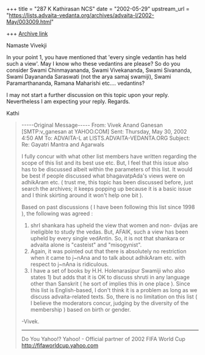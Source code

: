 +++
title = "287 K Kathirasan NCS"
date = "2002-05-29"
upstream_url = "https://lists.advaita-vedanta.org/archives/advaita-l/2002-May/003009.html"

+++
[Archive link](https://lists.advaita-vedanta.org/archives/advaita-l/2002-May/003009.html)

Namaste Vivekji

In your point 1, you have mentioned that 'every single vedantin has held
such a view'. May I know who these vedantins are please? So do you consider
Swami Chinmayananda, Swami Vivekananda, Swami Sivananda, Swami Dayananda
Saraswati (not the arya samaj swamiji), Swami Paramarthananda, Ramana
Maharishi etc.... vedantins?

I may not start a further discussion on this topic upon your reply.
Nevertheless I am expecting your reply. Regards.

Kathi

> -----Original Message-----
> From: Vivek Anand Ganesan [SMTP:v_ganesan at YAHOO.COM]
> Sent: Thursday, May 30, 2002 4:50 AM
> To:   ADVAITA-L at LISTS.ADVAITA-VEDANTA.ORG
> Subject:      Re: Gayatri Mantra and Agarwals
>
> I fully concur with what other list members have written
> regarding the scope of this list and its best use etc.
> But, I feel that this issue also has to be discussed
> albeit within the parameters of this list. It would be best
> if people discussed what bhagavatpAda's views were on
> adhikAram etc. ( trust me, this topic has been discussed
> before, just search the archives; it keeps popping up
> because it is a basic issue and I think skirting around it
> won't help one bit ).
>
>   Based on past discussions ( I have been following this
> list since 1998 ), the following was agreed :
> 1) shrI shankara has upheld the view that women and non-
>    dvijas are ineligible to study the vedas.  But, AFAIK,
>    such a view has been upheld by every single vedAntin.
>    So, it is not that shankara or advaita alone is
>    "casteist" and "misogynist".
> 2) Again, it was pointed out that there is absolutely no
>    restriction when it came to j~nAna and to talk about
>    adhikAram etc. with respect to j~nAna is ridiculous.
> 3) I have a set of books by H.H. Holenarasipur Swamiji who
>    also states 1) but adds that it is OK to discuss shruti
>    in any language other than Sanskrit ( he sort of implies
>    this in one place ).  Since this list is English-based,
>    I don't think it is a problem as long as we discuss
>    advaita-related texts.  So, there is no limitation on
>    this list ( I believe the moderators concur, judging by
>    the diversity of the membership ) based on birth or
>    gender.
>
> -Vivek.
>
> __________________________________________________
> Do You Yahoo!?
> Yahoo! - Official partner of 2002 FIFA World Cup
> http://fifaworldcup.yahoo.com

